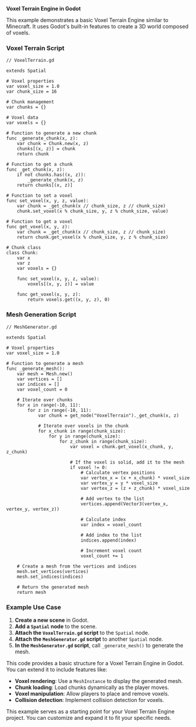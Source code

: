 **Voxel Terrain Engine in Godot**

This example demonstrates a basic Voxel Terrain Engine similar to Minecraft. It uses Godot's built-in features to create a 3D world composed of voxels.

### **Voxel Terrain Script**

```gdscript
// VoxelTerrain.gd

extends Spatial

# Voxel properties
var voxel_size = 1.0
var chunk_size = 16

# Chunk management
var chunks = {}

# Voxel data
var voxels = {}

# Function to generate a new chunk
func _generate_chunk(x, z):
    var chunk = Chunk.new(x, z)
    chunks[(x, z)] = chunk
    return chunk

# Function to get a chunk
func _get_chunk(x, z):
    if not chunks.has((x, z)):
        _generate_chunk(x, z)
    return chunks[(x, z)]

# Function to set a voxel
func set_voxel(x, y, z, value):
    var chunk = _get_chunk(x // chunk_size, z // chunk_size)
    chunk.set_voxel(x % chunk_size, y, z % chunk_size, value)

# Function to get a voxel
func get_voxel(x, y, z):
    var chunk = _get_chunk(x // chunk_size, z // chunk_size)
    return chunk.get_voxel(x % chunk_size, y, z % chunk_size)

# Chunk class
class Chunk:
    var x
    var z
    var voxels = {}

    func set_voxel(x, y, z, value):
        voxels[(x, y, z)] = value

    func get_voxel(x, y, z):
        return voxels.get((x, y, z), 0)
```

### **Mesh Generation Script**

```gdscript
// MeshGenerator.gd

extends Spatial

# Voxel properties
var voxel_size = 1.0

# Function to generate a mesh
func _generate_mesh():
    var mesh = Mesh.new()
    var vertices = []
    var indices = []
    var voxel_count = 0

    # Iterate over chunks
    for x in range(-10, 11):
        for z in range(-10, 11):
            var chunk = get_node("VoxelTerrain")._get_chunk(x, z)

            # Iterate over voxels in the chunk
            for x_chunk in range(chunk_size):
                for y in range(chunk_size):
                    for z_chunk in range(chunk_size):
                        var voxel = chunk.get_voxel(x_chunk, y, z_chunk)

                        # If the voxel is solid, add it to the mesh
                        if voxel != 0:
                            # Calculate vertex positions
                            var vertex_x = (x + x_chunk) * voxel_size
                            var vertex_y = y * voxel_size
                            var vertex_z = (z + z_chunk) * voxel_size

                            # Add vertex to the list
                            vertices.append(Vector3(vertex_x, vertex_y, vertex_z))

                            # Calculate index
                            var index = voxel_count

                            # Add index to the list
                            indices.append(index)

                            # Increment voxel count
                            voxel_count += 1

    # Create a mesh from the vertices and indices
    mesh.set_vertices(vertices)
    mesh.set_indices(indices)

    # Return the generated mesh
    return mesh
```

### **Example Use Case**

1. **Create a new scene** in Godot.
2. **Add a `Spatial` node** to the scene.
3. **Attach the `VoxelTerrain.gd` script** to the `Spatial` node.
4. **Attach the `MeshGenerator.gd` script** to another `Spatial` node.
5. **In the `MeshGenerator.gd` script**, call `_generate_mesh()` to generate the mesh.

This code provides a basic structure for a Voxel Terrain Engine in Godot. You can extend it to include features like:

*   **Voxel rendering**: Use a `MeshInstance` to display the generated mesh.
*   **Chunk loading**: Load chunks dynamically as the player moves.
*   **Voxel manipulation**: Allow players to place and remove voxels.
*   **Collision detection**: Implement collision detection for voxels.

This example serves as a starting point for your Voxel Terrain Engine project. You can customize and expand it to fit your specific needs.